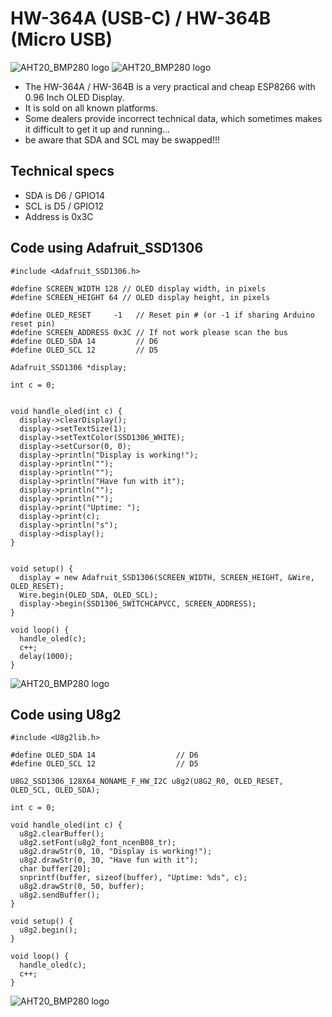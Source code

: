 # HW-364A (USB-C) / HW-364B (Micro USB)
![AHT20_BMP280 logo](https://github.com/peff74/esp8266_OLED_HW-364A/blob/main/front_1.jpg)
![AHT20_BMP280 logo](https://github.com/peff74/esp8266_OLED_HW-364A/blob/main/back.jpg)


- The HW-364A / HW-364B is a very practical and cheap ESP8266 with 0.96 Inch OLED Display.
- It is sold on all known platforms.
- Some dealers provide incorrect technical data, which sometimes makes it difficult to get it up and running...
- be aware that SDA and SCL may be swapped!!!



## Technical specs
- SDA is D6 / GPIO14
- SCL is D5 / GPIO12
- Address is 0x3C


## Code using Adafruit_SSD1306
```
#include <Adafruit_SSD1306.h>

#define SCREEN_WIDTH 128 // OLED display width, in pixels
#define SCREEN_HEIGHT 64 // OLED display height, in pixels

#define OLED_RESET     -1   // Reset pin # (or -1 if sharing Arduino reset pin)
#define SCREEN_ADDRESS 0x3C // If not work please scan the bus
#define OLED_SDA 14         // D6
#define OLED_SCL 12         // D5

Adafruit_SSD1306 *display;

int c = 0; 


void handle_oled(int c) {
  display->clearDisplay();
  display->setTextSize(1);
  display->setTextColor(SSD1306_WHITE);
  display->setCursor(0, 0);
  display->println("Display is working!");
  display->println("");
  display->println("");
  display->println("Have fun with it");
  display->println("");
  display->println("");
  display->print("Uptime: ");
  display->print(c);
  display->println("s");
  display->display();
}


void setup() {
  display = new Adafruit_SSD1306(SCREEN_WIDTH, SCREEN_HEIGHT, &Wire, OLED_RESET);
  Wire.begin(OLED_SDA, OLED_SCL);
  display->begin(SSD1306_SWITCHCAPVCC, SCREEN_ADDRESS);
}

void loop() {
  handle_oled(c);
  c++;
  delay(1000);
}
```
   ![AHT20_BMP280 logo](https://github.com/peff74/esp8266_OLED_HW-364A/blob/main/front_2.jpg)

## Code using U8g2
```
#include <U8g2lib.h>

#define OLED_SDA 14                  // D6
#define OLED_SCL 12                  // D5

U8G2_SSD1306_128X64_NONAME_F_HW_I2C u8g2(U8G2_R0, OLED_RESET, OLED_SCL, OLED_SDA);

int c = 0;

void handle_oled(int c) {
  u8g2.clearBuffer();
  u8g2.setFont(u8g2_font_ncenB08_tr);
  u8g2.drawStr(0, 10, "Display is working!");
  u8g2.drawStr(0, 30, "Have fun with it");
  char buffer[20];
  snprintf(buffer, sizeof(buffer), "Uptime: %ds", c);
  u8g2.drawStr(0, 50, buffer);
  u8g2.sendBuffer();
}

void setup() {
  u8g2.begin();
}

void loop() {
  handle_oled(c);
  c++;
}

```
![AHT20_BMP280 logo](https://github.com/peff74/esp8266_OLED_HW-364A/blob/main/front_3.jpg)
